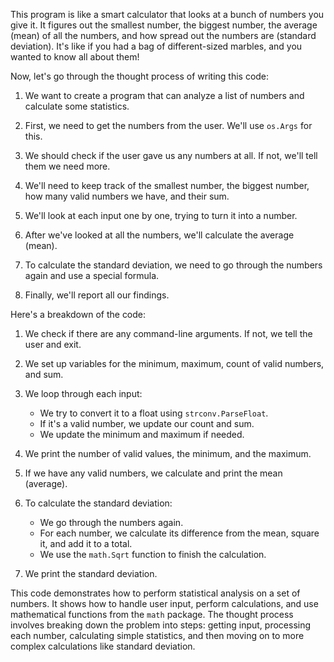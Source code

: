 This program is like a smart calculator that looks at a bunch of numbers you give it. It figures out the smallest number, the biggest number, the average (mean) of all the numbers, and how spread out the numbers are (standard deviation). It's like if you had a bag of different-sized marbles, and you wanted to know all about them!

Now, let's go through the thought process of writing this code:

1. We want to create a program that can analyze a list of numbers and calculate some statistics.

2. First, we need to get the numbers from the user. We'll use `os.Args` for this.

3. We should check if the user gave us any numbers at all. If not, we'll tell them we need more.

4. We'll need to keep track of the smallest number, the biggest number, how many valid numbers we have, and their sum.

5. We'll look at each input one by one, trying to turn it into a number.

6. After we've looked at all the numbers, we'll calculate the average (mean).

7. To calculate the standard deviation, we need to go through the numbers again and use a special formula.

8. Finally, we'll report all our findings.

Here's a breakdown of the code:

1. We check if there are any command-line arguments. If not, we tell the user and exit.

2. We set up variables for the minimum, maximum, count of valid numbers, and sum.

3. We loop through each input:
   - We try to convert it to a float using `strconv.ParseFloat`.
   - If it's a valid number, we update our count and sum.
   - We update the minimum and maximum if needed.

4. We print the number of valid values, the minimum, and the maximum.

5. If we have any valid numbers, we calculate and print the mean (average).

6. To calculate the standard deviation:
   - We go through the numbers again.
   - For each number, we calculate its difference from the mean, square it, and add it to a total.
   - We use the `math.Sqrt` function to finish the calculation.

7. We print the standard deviation.

This code demonstrates how to perform statistical analysis on a set of numbers. It shows how to handle user input, perform calculations, and use mathematical functions from the `math` package. The thought process involves breaking down the problem into steps: getting input, processing each number, calculating simple statistics, and then moving on to more complex calculations like standard deviation.
